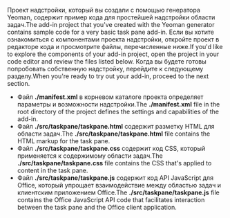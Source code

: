 <span data-ttu-id="e126f-101">Проект надстройки, который вы создали с помощью генератора Yeoman, содержит пример кода для простейшей надстройки области задач.</span><span class="sxs-lookup"><span data-stu-id="e126f-101">The add-in project that you've created with the Yeoman generator contains sample code for a very basic task pane add-in.</span></span> <span data-ttu-id="e126f-102">Если вы хотите ознакомиться с компонентами проекта надстройки, откройте проект в редакторе кода и просмотрите файлы, перечисленные ниже.</span><span class="sxs-lookup"><span data-stu-id="e126f-102">If you'd like to explore the components of your add-in project, open the project in your code editor and review the files listed below.</span></span> <span data-ttu-id="e126f-103">Когда вы будете готовы попробовать собственную надстройку, перейдите к следующему разделу.</span><span class="sxs-lookup"><span data-stu-id="e126f-103">When you're ready to try out your add-in, proceed to the next section.</span></span>

- <span data-ttu-id="e126f-104">Файл **./manifest.xml** в корневом каталоге проекта определяет параметры и возможности надстройки.</span><span class="sxs-lookup"><span data-stu-id="e126f-104">The **./manifest.xml** file in the root directory of the project defines the settings and capabilities of the add-in.</span></span>
- <span data-ttu-id="e126f-105">Файл **./src/taskpane/taskpane.html** содержит разметку HTML для области задач.</span><span class="sxs-lookup"><span data-stu-id="e126f-105">The **./src/taskpane/taskpane.html** file contains the HTML markup for the task pane.</span></span>
- <span data-ttu-id="e126f-106">Файл **./src/taskpane/taskpane.css** содержит код CSS, который применяется к содержимому области задач.</span><span class="sxs-lookup"><span data-stu-id="e126f-106">The **./src/taskpane/taskpane.css** file contains the CSS that's applied to content in the task pane.</span></span>
- <span data-ttu-id="e126f-107">Файл **./src/taskpane/taskpane.js** содержит код API JavaScript для Office, который упрощает взаимодействие между областью задач и клиентским приложением Office.</span><span class="sxs-lookup"><span data-stu-id="e126f-107">The **./src/taskpane/taskpane.js** file contains the Office JavaScript API code that facilitates interaction between the task pane and the Office client application.</span></span>


